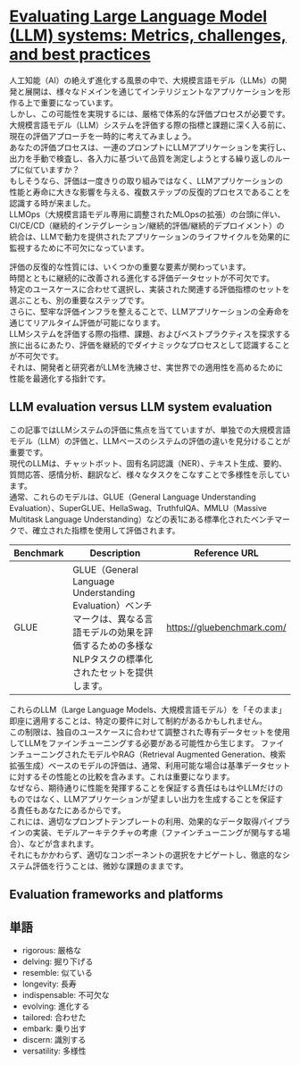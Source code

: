 # [Evaluating Large Language Model (LLM) systems: Metrics, challenges, and best practices](https://medium.com/data-science-at-microsoft/evaluating-llm-systems-metrics-challenges-and-best-practices-664ac25be7e5)

人工知能（AI）の絶えず進化する風景の中で、大規模言語モデル（LLMs）の開発と展開は、様々なドメインを通じてインテリジェントなアプリケーションを形作る上で重要になっています。  
しかし、この可能性を実現するには、厳格で体系的な評価プロセスが必要です。  
大規模言語モデル（LLM）システムを評価する際の指標と課題に深く入る前に、現在の評価アプローチを一時的に考えてみましょう。  
あなたの評価プロセスは、一連のプロンプトにLLMアプリケーションを実行し、出力を手動で検査し、各入力に基づいて品質を測定しようとする繰り返しのループに似ていますか？  
もしそうなら、評価は一度きりの取り組みではなく、LLMアプリケーションの性能と寿命に大きな影響を与える、複数ステップの反復的プロセスであることを認識する時が来ました。  
LLMOps（大規模言語モデル専用に調整されたMLOpsの拡張）の台頭に伴い、CI/CE/CD（継続的インテグレーション/継続的評価/継続的デプロイメント）の統合は、LLMで動力を提供されたアプリケーションのライフサイクルを効果的に監視するために不可欠になっています。  

評価の反復的な性質には、いくつかの重要な要素が関わっています。  
時間とともに継続的に改善される進化する評価データセットが不可欠です。  
特定のユースケースに合わせて選択し、実装された関連する評価指標のセットを選ぶことも、別の重要なステップです。  
さらに、堅牢な評価インフラを整えることで、LLMアプリケーションの全寿命を通じてリアルタイム評価が可能になります。  
LLMシステムを評価する際の指標、課題、およびベストプラクティスを探求する旅に出るにあたり、評価を継続的でダイナミックなプロセスとして認識することが不可欠です。  
それは、開発者と研究者がLLMを洗練させ、実世界での適用性を高めるために性能を最適化する指針です。  

## LLM evaluation versus LLM system evaluation
この記事ではLLMシステムの評価に焦点を当てていますが、単独での大規模言語モデル（LLM）の評価と、LLMベースのシステムの評価の違いを見分けることが重要です。  
現代のLLMは、チャットボット、固有名詞認識（NER）、テキスト生成、要約、質問応答、感情分析、翻訳など、様々なタスクをこなすことで多様性を示しています。  
通常、これらのモデルは、GLUE（General Language Understanding Evaluation）、SuperGLUE、HellaSwag、TruthfulQA、MMLU（Massive Multitask Language Understanding）などの表1にある標準化されたベンチマークで、確立された指標を使用して評価されます。  

| Benchmark | Description | Reference URL |
|-----|---|-----|
| GLUE | GLUE（General Language Understanding Evaluation）ベンチマークは、異なる言語モデルの効果を評価するための多様なNLPタスクの標準化されたセットを提供します。| https://gluebenchmark.com/ |

これらのLLM（Large Language Models、大規模言語モデル）を「そのまま」即座に適用することは、特定の要件に対して制約があるかもしれません。  
この制限は、独自のユースケースに合わせて調整された専有データセットを使用してLLMをファインチューニングする必要がある可能性から生じます。
ファインチューニングされたモデルやRAG（Retrieval Augmented Generation、検索拡張生成）ベースのモデルの評価は、通常、利用可能な場合は基準データセットに対するその性能との比較を含みます。これは重要になります。  
なぜなら、期待通りに性能を発揮することを保証する責任はもはやLLMだけのものではなく、LLMアプリケーションが望ましい出力を生成することを保証する責任もあなたにあるからです。  
これには、適切なプロンプトテンプレートの利用、効果的なデータ取得パイプラインの実装、モデルアーキテクチャの考慮（ファインチューニングが関与する場合）、などが含まれます。  
それにもかかわらず、適切なコンポーネントの選択をナビゲートし、徹底的なシステム評価を行うことは、微妙な課題のままです。

## Evaluation frameworks and platforms


## 単語
- rigorous: 厳格な
- delving: 掘り下げる
- resemble: 似ている
- longevity: 長寿
- indispensable: 不可欠な
- evolving: 進化する
- tailored: 合わせた
- embark: 乗り出す
- discern: 識別する
- versatility: 多様性
